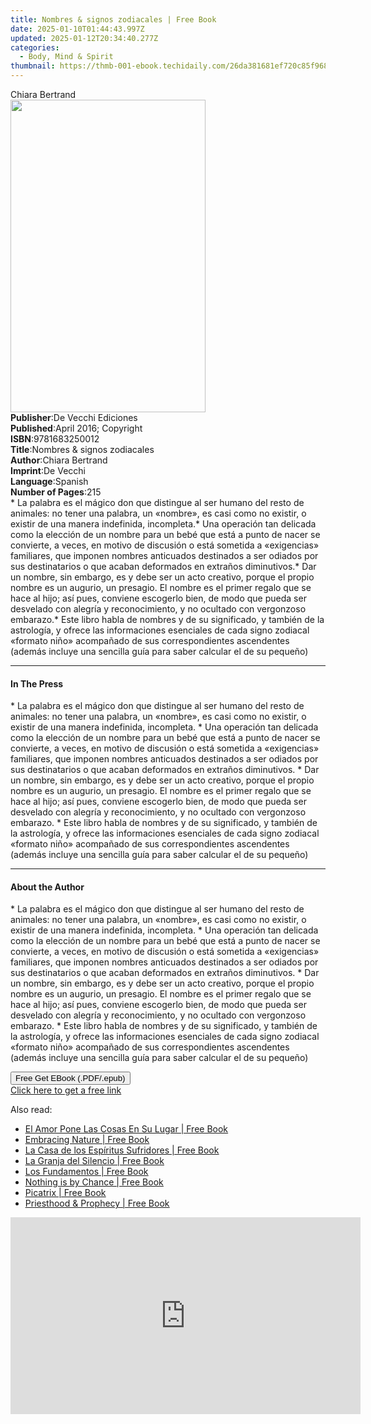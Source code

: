 ```yaml
---
title: Nombres & signos zodiacales | Free Book
date: 2025-01-10T01:44:43.997Z
updated: 2025-01-12T20:34:40.277Z
categories:
  - Body, Mind & Spirit
thumbnail: https://thmb-001-ebook.techidaily.com/26da381681ef720c85f9688bd7e1fd3d91fb79c49eeee93ffb92805238cf100b.jpg
---
```

<main id="book-container">
  <div class="flex flex-col">
    <div class="book-brief flex-1 py-6 px-4 sm:p-6 md:py-10 md:px-8">
      <!-- brief-->
      <div class="book-brief-main">Chiara Bertrand</div>
    </div>
    <div
      class="book-meta-info flex-1 grid gap-4 col-start-1 col-end-3 row-start-1 sm:mb-6 sm:grid-cols-4 lg:gap-6 lg:col-start-2 lg:row-end-6 lg:row-span-6 lg:mb-0"
    >
      <div
        class="book-meta-info-left place-content-center mt-4 p-4 text-sm leading-6 col-start-2 col-span-2 dark:text-slate-400"
      >
        <img
          class="w-full h-500 object-cover rounded-lg sm:h-255 sm:col-span-2 lg:col-span-full"
          src="https://img-001-ebook.techidaily.com/377b16cb8c68423f7c784dec7fd3e558f00e73068d6437168a1ccd229c95a234.jpg"
          alt=""
          width="312"
          height="500"
        />
      </div>
      <div
        class="book-meta-info-right mt-2 col-start-1 row-start-2 col-span-3 self-center"
      >
        <!-- meta data  -->
        <div class="flex flex-col px-4 md:px-8">
          <div class="flex-1">
            <strong>Publisher</strong>:<span class="px-2"
              >De Vecchi Ediciones</span
            >
          </div>
          <div class="flex-1">
            <strong>Published</strong>:<span class="px-2"
              >April 2016; Copyright</span
            >
          </div>
          <div class="flex-1">
            <strong>ISBN</strong>:<span class="px-2">9781683250012</span>
          </div>
          <div class="flex-1">
            <strong>Title</strong>:<span class="px-2"
              >Nombres &amp; signos zodiacales</span
            >
          </div>
          <div class="flex-1">
            <strong>Author</strong>:<span class="px-2">Chiara Bertrand</span>
          </div>
          <div class="flex-1">
            <strong>Imprint</strong>:<span class="px-2">De Vecchi</span>
          </div>
          <div class="flex-1">
            <strong>Language</strong>:<span class="px-2">Spanish</span>
          </div>
          <div class="flex-1">
            <strong>Number of Pages</strong>:<span class="px-2">215</span>
          </div>
        </div>
      </div>
    </div>
    <div class="book-description flex-1 py-6 px-4 sm:p-6 md:py-10 md:px-8">
      <div class="book-description-main">
        <div accordion-content="" id="description">
          * La palabra es el mágico don que distingue al ser humano del resto de
          animales: no tener una palabra, un «nombre», es casi como no existir,
          o existir de una manera indefinida, incompleta.* Una operación tan
          delicada como la elección de un nombre para un bebé que está a punto
          de nacer se convierte, a veces, en motivo de discusión o está sometida
          a «exigencias» familiares, que imponen nombres anticuados destinados a
          ser odiados por sus destinatarios o que acaban deformados en extraños
          diminutivos.* Dar un nombre, sin embargo, es y debe ser un acto
          creativo, porque el propio nombre es un augurio, un presagio. El
          nombre es el primer regalo que se hace al hijo; así pues, conviene
          escogerlo bien, de modo que pueda ser desvelado con alegría y
          reconocimiento, y no ocultado con vergonzoso embarazo.* Este libro
          habla de nombres y de su significado, y también de la astrología, y
          ofrece las informaciones esenciales de cada signo zodiacal «formato
          niño» acompañado de sus correspondientes ascendentes (además incluye
          una sencilla guía para saber calcular el de su pequeño)
        </div>
      </div>
    </div>
    <div class="book-excerpts flex-1 py-6 px-4 sm:p-6 md:py-10 md:px-8">
      <!-- excerpts-->
      <div class="book-excerpts-main">
        <hr />
        <h4 class="placeholder placeholder-heading">
          <span>In The Press</span>
        </h4>
        <p>
          * La palabra es el mágico don que distingue al ser humano del resto de
          animales: no tener una palabra, un «nombre», es casi como no existir,
          o existir de una manera indefinida, incompleta. * Una operación tan
          delicada como la elección de un nombre para un bebé que está a punto
          de nacer se convierte, a veces, en motivo de discusión o está sometida
          a «exigencias» familiares, que imponen nombres anticuados destinados a
          ser odiados por sus destinatarios o que acaban deformados en extraños
          diminutivos. * Dar un nombre, sin embargo, es y debe ser un acto
          creativo, porque el propio nombre es un augurio, un presagio. El
          nombre es el primer regalo que se hace al hijo; así pues, conviene
          escogerlo bien, de modo que pueda ser desvelado con alegría y
          reconocimiento, y no ocultado con vergonzoso embarazo. * Este libro
          habla de nombres y de su significado, y también de la astrología, y
          ofrece las informaciones esenciales de cada signo zodiacal «formato
          niño» acompañado de sus correspondientes ascendentes (además incluye
          una sencilla guía para saber calcular el de su pequeño)
        </p>
      </div>
    </div>
    <div class="book-about-author flex-1 py-6 px-4 sm:p-6 md:py-10 md:px-8">
      <!-- about author-->
      <div class="book-main-author-main">
        <hr />
        <h4 class="placeholder placeholder-heading">
          <span>About the Author</span>
        </h4>
        <p>
          * La palabra es el mágico don que distingue al ser humano del resto de
          animales: no tener una palabra, un «nombre», es casi como no existir,
          o existir de una manera indefinida, incompleta. * Una operación tan
          delicada como la elección de un nombre para un bebé que está a punto
          de nacer se convierte, a veces, en motivo de discusión o está sometida
          a «exigencias» familiares, que imponen nombres anticuados destinados a
          ser odiados por sus destinatarios o que acaban deformados en extraños
          diminutivos. * Dar un nombre, sin embargo, es y debe ser un acto
          creativo, porque el propio nombre es un augurio, un presagio. El
          nombre es el primer regalo que se hace al hijo; así pues, conviene
          escogerlo bien, de modo que pueda ser desvelado con alegría y
          reconocimiento, y no ocultado con vergonzoso embarazo. * Este libro
          habla de nombres y de su significado, y también de la astrología, y
          ofrece las informaciones esenciales de cada signo zodiacal «formato
          niño» acompañado de sus correspondientes ascendentes (además incluye
          una sencilla guía para saber calcular el de su pequeño)
        </p>
      </div>
    </div>
    <div class="book-free-get flex-1 py-6 px-4 sm:p-6 md:py-10 md:px-8">
      <button
        id="btn-free-get"
        class="bg-blue-500 hover:bg-blue-700 text-white font-bold py-2 px-4 rounded"
      >
        Free Get EBook (.PDF/.epub)
      </button>
      <div id="countdown-display" class="px-2 text-lg mt-2"></div>
      <a
        id="free-link"
        class="hidden bg-blue-500 hover:bg-blue-700 text-white font-bold py-2 px-4 rounded"
        href="https://www.ebooks.com/en-us/book/2593810/nombres-signos-zodiacales/chiara-bertrand/"
        target="_blank"
        >Click here to get a free link</a
      >
    </div>
    <script>
      let countdownTime = 0;
      let countdownInterval = null;
      document
        .getElementById('btn-free-get')
        .addEventListener('click', startCountdown);
      function startCountdown() {
        countdownTime = new Date().getTime() + 60000 * 3;
        countdownInterval = setInterval(updateCountdown, 1000);
        document.getElementById('btn-free-get').disabled = true;
        document
          .getElementById('btn-free-get')
          .classList.add('bg-gray-500', 'cursor-not-allowed');
      }
      function updateCountdown() {
        let currentTime = new Date().getTime();
        let timeLeft = countdownTime - currentTime;
        let secondsLeft = Math.floor(timeLeft / 1000);
        document.getElementById('countdown-display').innerHTML =
          `Remaining time: ${secondsLeft} seconds.`;
        if (secondsLeft <= 0) {
          clearInterval(countdownInterval);
          document.getElementById('btn-free-get').classList.add('hidden');
          document.getElementById('free-link').classList.remove('hidden');
          document.getElementById('countdown-display').innerHTML = '';
        }
      }
    </script>
  </div>
</main>

<ins class="adsbygoogle"
      style="display:block"
      data-ad-client="ca-pub-7571918770474297"
      data-ad-slot="8358498916"
      data-ad-format="auto"
      data-full-width-responsive="true"></ins>
    

<span class="atpl-alsoreadstyle">Also read:</span>
<div><ul>
<li><a href="https://novels-ebooks.techidaily.com/211253239-9798989695805-el-amor-pone-las-cosas-en-su-lugar/"><u>El Amor Pone Las Cosas En Su Lugar | Free Book</u></a></li>
<li><a href="https://novels-ebooks.techidaily.com/211253478-9791222482941-embracing-nature/"><u>Embracing Nature | Free Book</u></a></li>
<li><a href="https://novels-ebooks.techidaily.com/211253422-9798869049797-la-casa-de-los-espiritus-sufridores/"><u>La Casa de los Espíritus Sufridores | Free Book</u></a></li>
<li><a href="https://novels-ebooks.techidaily.com/211253450-9798869052902-la-granja-del-silencio/"><u>La Granja del Silencio | Free Book</u></a></li>
<li><a href="https://novels-ebooks.techidaily.com/211253282-9781958997567-los-fundamentos/"><u>Los Fundamentos | Free Book</u></a></li>
<li><a href="https://novels-ebooks.techidaily.com/211253533-9798869057990-nothing-is-by-chance/"><u>Nothing is by Chance | Free Book</u></a></li>
<li><a href="https://novels-ebooks.techidaily.com/211253344-9783911031103-picatrix/"><u>Picatrix | Free Book</u></a></li>
<li><a href="https://novels-ebooks.techidaily.com/211253260-9781958997482-priesthood-prophecy/"><u>Priesthood & Prophecy | Free Book</u></a></li>
</ul></div>

<!-- affiliate ads begin -->
<iframe width="560" height="315" src="https://www.youtube.com/embed/UCqHbpxQGP4?si=XGkajFHdqyoKNAFM" title="YouTube video player" frameborder="0" allow="accelerometer; autoplay; clipboard-write; encrypted-media; gyroscope; picture-in-picture; web-share" referrerpolicy="strict-origin-when-cross-origin" allowfullscreen></iframe>
<!-- affiliate ads end -->

